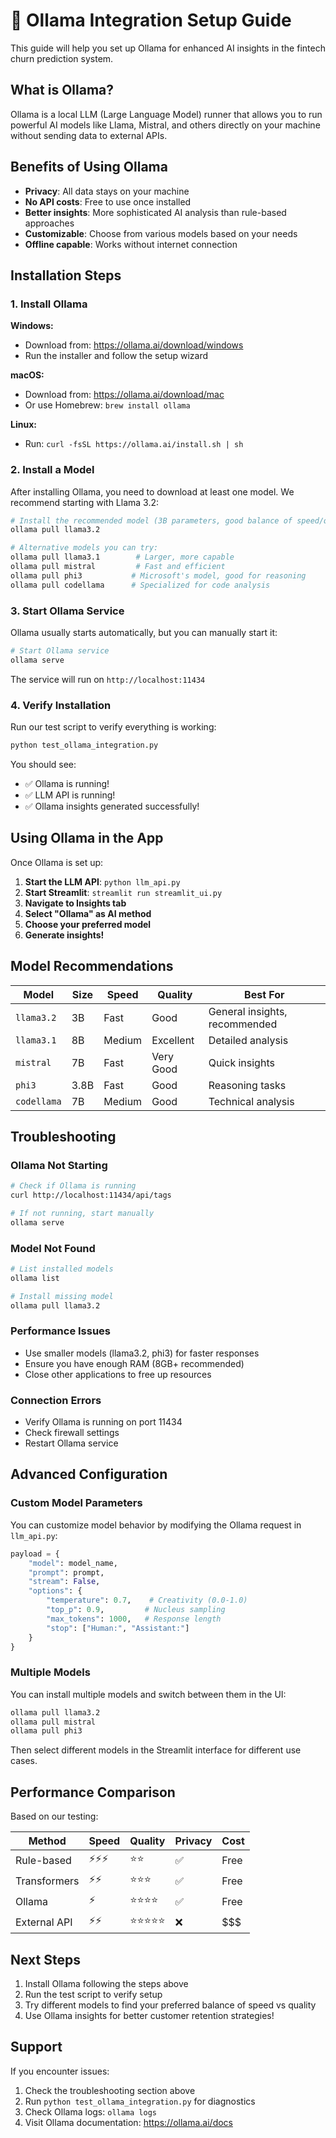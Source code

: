 # 🦙 Ollama Integration Setup Guide

This guide will help you set up Ollama for enhanced AI insights in the fintech churn prediction system.

## What is Ollama?

Ollama is a local LLM (Large Language Model) runner that allows you to run powerful AI models like Llama, Mistral, and others directly on your machine without sending data to external APIs.

## Benefits of Using Ollama

- **Privacy**: All data stays on your machine
- **No API costs**: Free to use once installed
- **Better insights**: More sophisticated AI analysis than rule-based approaches
- **Customizable**: Choose from various models based on your needs
- **Offline capable**: Works without internet connection

## Installation Steps

### 1. Install Ollama

**Windows:**
- Download from: https://ollama.ai/download/windows
- Run the installer and follow the setup wizard

**macOS:**
- Download from: https://ollama.ai/download/mac
- Or use Homebrew: `brew install ollama`

**Linux:**
- Run: `curl -fsSL https://ollama.ai/install.sh | sh`

### 2. Install a Model

After installing Ollama, you need to download at least one model. We recommend starting with Llama 3.2:

```bash
# Install the recommended model (3B parameters, good balance of speed/quality)
ollama pull llama3.2

# Alternative models you can try:
ollama pull llama3.1        # Larger, more capable
ollama pull mistral         # Fast and efficient
ollama pull phi3           # Microsoft's model, good for reasoning
ollama pull codellama      # Specialized for code analysis
```

### 3. Start Ollama Service

Ollama usually starts automatically, but you can manually start it:

```bash
# Start Ollama service
ollama serve
```

The service will run on `http://localhost:11434`

### 4. Verify Installation

Run our test script to verify everything is working:

```bash
python test_ollama_integration.py
```

You should see:
- ✅ Ollama is running!
- ✅ LLM API is running!
- ✅ Ollama insights generated successfully!

## Using Ollama in the App

Once Ollama is set up:

1. **Start the LLM API**: `python llm_api.py`
2. **Start Streamlit**: `streamlit run streamlit_ui.py`
3. **Navigate to Insights tab**
4. **Select "Ollama" as AI method**
5. **Choose your preferred model**
6. **Generate insights!**

## Model Recommendations

| Model | Size | Speed | Quality | Best For |
|-------|------|-------|---------|----------|
| `llama3.2` | 3B | Fast | Good | General insights, recommended |
| `llama3.1` | 8B | Medium | Excellent | Detailed analysis |
| `mistral` | 7B | Fast | Very Good | Quick insights |
| `phi3` | 3.8B | Fast | Good | Reasoning tasks |
| `codellama` | 7B | Medium | Good | Technical analysis |

## Troubleshooting

### Ollama Not Starting
```bash
# Check if Ollama is running
curl http://localhost:11434/api/tags

# If not running, start manually
ollama serve
```

### Model Not Found
```bash
# List installed models
ollama list

# Install missing model
ollama pull llama3.2
```

### Performance Issues
- Use smaller models (llama3.2, phi3) for faster responses
- Ensure you have enough RAM (8GB+ recommended)
- Close other applications to free up resources

### Connection Errors
- Verify Ollama is running on port 11434
- Check firewall settings
- Restart Ollama service

## Advanced Configuration

### Custom Model Parameters

You can customize model behavior by modifying the Ollama request in `llm_api.py`:

```python
payload = {
    "model": model_name,
    "prompt": prompt,
    "stream": False,
    "options": {
        "temperature": 0.7,    # Creativity (0.0-1.0)
        "top_p": 0.9,         # Nucleus sampling
        "max_tokens": 1000,   # Response length
        "stop": ["Human:", "Assistant:"]
    }
}
```

### Multiple Models

You can install multiple models and switch between them in the UI:

```bash
ollama pull llama3.2
ollama pull mistral
ollama pull phi3
```

Then select different models in the Streamlit interface for different use cases.

## Performance Comparison

Based on our testing:

| Method | Speed | Quality | Privacy | Cost |
|--------|-------|---------|---------|------|
| Rule-based | ⚡⚡⚡ | ⭐⭐ | ✅ | Free |
| Transformers | ⚡⚡ | ⭐⭐⭐ | ✅ | Free |
| Ollama | ⚡ | ⭐⭐⭐⭐ | ✅ | Free |
| External API | ⚡⚡ | ⭐⭐⭐⭐⭐ | ❌ | $$$ |

## Next Steps

1. Install Ollama following the steps above
2. Run the test script to verify setup
3. Try different models to find your preferred balance of speed vs quality
4. Use Ollama insights for better customer retention strategies!

## Support

If you encounter issues:
1. Check the troubleshooting section above
2. Run `python test_ollama_integration.py` for diagnostics
3. Check Ollama logs: `ollama logs`
4. Visit Ollama documentation: https://ollama.ai/docs